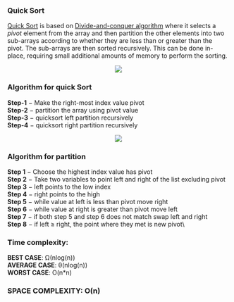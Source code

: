 ### Quick Sort

[Quick Sort](https://en.wikipedia.org/wiki/Quicksort) is based on [Divide-and-conquer algorithm](https://en.wikipedia.org/wiki/Divide-and-conquer_algorithm) where it selects a *pivot* element from the array and then partition the other elements into two sub-arrays according to whether they are less than or greater than the pivot. The sub-arrays are then sorted recursively. This can be done in-place, requiring small additional amounts of memory to perform the sorting.

<p align="center">
  <img src="https://3.bp.blogspot.com/-6e1hp4vtW2A/W5OGy25HrgI/AAAAAAAADrU/aaM5W--ufugeDxMvLW3iGCIS5HjXkDcDwCLcBGAs/s1600/quick_sort_partition_animation.gif">
 </p>
 
 ### Algorithm for quick Sort
**Step-1** − Make the right-most index value pivot\
**Step-2** − partition the array using pivot value\
**Step-3** − quicksort left partition recursively\
**Step-4** − quicksort right partition recursively

<p align="center">
  <img src="https://www.techiedelight.com/wp-content/uploads/Quicksort.png">
 </p>

### Algorithm for partition
**Step 1** − Choose the highest index value has pivot\
**Step 2** − Take two variables to point left and right of the list excluding pivot\
**Step 3** − left points to the low index\
**Step 4** − right points to the high\
**Step 5** − while value at left is less than pivot move right\
**Step 6** − while value at right is greater than pivot move left\
**Step 7** − if both step 5 and step 6 does not match swap left and right\
**Step 8** − if left ≥ right, the point where they met is new pivot\

 ### Time complexity:
 **BEST CASE**: Ω(nlog(n))\
 **AVERAGE CASE**: θ(nlog(n))\
 **WORST CASE**: O(n*n)
 ### SPACE COMPLEXITY: O(n) 
